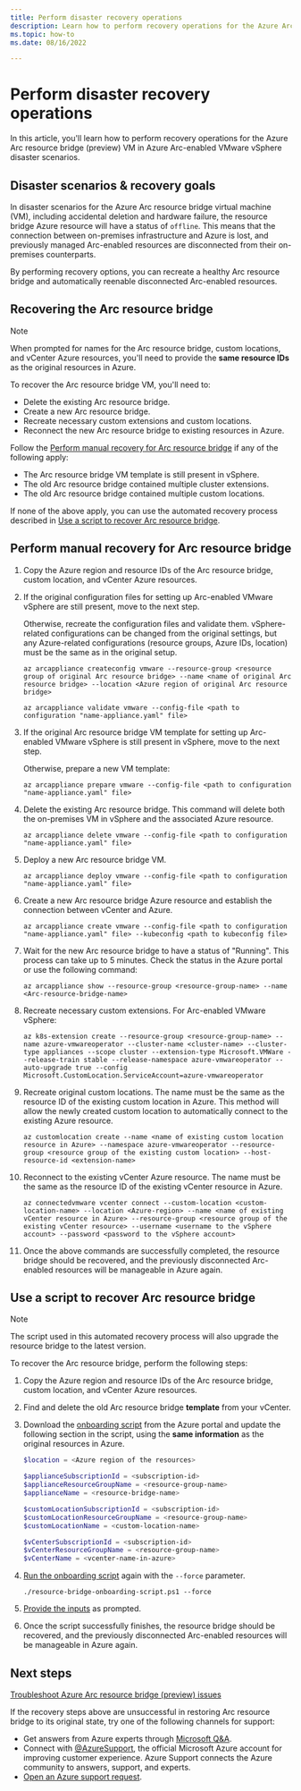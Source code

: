 ```yaml
---
title: Perform disaster recovery operations
description: Learn how to perform recovery operations for the Azure Arc resource bridge VM in Azure Arc-enabled VMware vSphere disaster scenarios.
ms.topic: how-to 
ms.date: 08/16/2022

---
```


# Perform disaster recovery operations

In this article, you'll learn how to perform recovery operations for the Azure Arc resource bridge (preview) VM in Azure Arc-enabled VMware vSphere disaster scenarios.

## Disaster scenarios & recovery goals

In disaster scenarios for the Azure Arc resource bridge virtual machine (VM), including accidental deletion and hardware failure, the resource bridge Azure resource will have a status of `offline`. This means that the connection between on-premises infrastructure and Azure is lost, and previously managed Arc-enabled resources are disconnected from their on-premises counterparts.

By performing recovery options, you can recreate a healthy Arc resource bridge and automatically reenable disconnected Arc-enabled resources.

## Recovering the Arc resource bridge

> [!NOTE]
> When prompted for names for the Arc resource bridge, custom locations, and vCenter Azure resources, you'll need to provide the **same resource IDs** as the original resources in Azure.

To recover the Arc resource bridge VM, you'll need to:

- Delete the existing Arc resource bridge.
- Create a new Arc resource bridge.
- Recreate necessary custom extensions and custom locations.
- Reconnect the new Arc resource bridge to existing resources in Azure.

Follow the [Perform manual recovery for Arc resource bridge](#perform-manual-recovery-for-arc-resource-bridge) if any of the following apply:

- The Arc resource bridge VM template is still present in vSphere.
- The old Arc resource bridge contained multiple cluster extensions.
- The old Arc resource bridge contained multiple custom locations.

If none of the above apply, you can use the automated recovery process described in [Use a script to recover Arc resource bridge](#use-a-script-to-recover-arc-resource-bridge).

## Perform manual recovery for Arc resource bridge

1. Copy the Azure region and resource IDs of the Arc resource bridge, custom location, and vCenter Azure resources.

1. If the original configuration files for setting up Arc-enabled VMware vSphere are still present, move to the next step.

    Otherwise, recreate the configuration files and validate them. vSphere-related configurations can be changed from the original settings, but any Azure-related configurations (resource groups, Azure IDs, location) must be the same as in the original setup.

    ```azurecli
    az arcappliance createconfig vmware --resource-group <resource group of original Arc resource bridge> --name <name of original Arc resource bridge> --location <Azure region of original Arc resource bridge>
    ```

    ```azurecli
    az arcappliance validate vmware --config-file <path to configuration "name-appliance.yaml" file>
    ```

1. If the original Arc resource bridge VM template for setting up Arc-enabled VMware vSphere is still present in vSphere, move to the next step.

    Otherwise, prepare a new VM template:

    ```azurecli
    az arcappliance prepare vmware --config-file <path to configuration "name-appliance.yaml" file>
    ```

1. Delete the existing Arc resource bridge. This command will delete both the on-premises VM in vSphere and the associated Azure resource.

    ```azurecli
    az arcappliance delete vmware --config-file <path to configuration "name-appliance.yaml" file>
    ```

1. Deploy a new Arc resource bridge VM.

    ```azurecli
    az arcappliance deploy vmware --config-file <path to configuration "name-appliance.yaml" file>
    ```

1. Create a new Arc resource bridge Azure resource and establish the connection between vCenter and Azure.

    ```azurecli
    az arcappliance create vmware --config-file <path to configuration "name-appliance.yaml" file> --kubeconfig <path to kubeconfig file>
    ```

1. Wait for the new Arc resource bridge to have a status of "Running". This process can take up to 5 minutes. Check the status in the Azure portal or use the following command:

    ```azurecli
    az arcappliance show --resource-group <resource-group-name> --name <Arc-resource-bridge-name>
    ```

1. Recreate necessary custom extensions. For Arc-enabled VMware vSphere:

    ```azurecli
    az k8s-extension create --resource-group <resource-group-name> --name azure-vmwareoperator --cluster-name <cluster-name> --cluster-type appliances --scope cluster --extension-type Microsoft.VMWare --release-train stable --release-namespace azure-vmwareoperator --auto-upgrade true --config Microsoft.CustomLocation.ServiceAccount=azure-vmwareoperator  
    ```

1. Recreate original custom locations. The name must be the same as the resource ID of the existing custom location in Azure. This method will allow the newly created custom location to automatically connect to the existing Azure resource.

    ```azurecli
    az customlocation create --name <name of existing custom location resource in Azure> --namespace azure-vmwareoperator --resource-group <resource group of the existing custom location> --host-resource-id <extension-name>
    ```

1. Reconnect to the existing vCenter Azure resource. The name must be the same as the resource ID of the existing vCenter resource in Azure.

    ```azurecli
    az connectedvmware vcenter connect --custom-location <custom-location-name> --location <Azure-region> --name <name of existing vCenter resource in Azure> --resource-group <resource group of the existing vCenter resource> --username <username to the vSphere account> --password <password to the vSphere account>
    ```

1. Once the above commands are successfully completed, the resource bridge should be recovered, and the previously disconnected Arc-enabled resources will be manageable in Azure again.

## Use a script to recover Arc resource bridge

> [!NOTE]
> The script used in this automated recovery process will also upgrade the resource bridge to the latest version.

To recover the Arc resource bridge, perform the following steps:

1. Copy the Azure region and resource IDs of the Arc resource bridge, custom location, and vCenter Azure resources.

1. Find and delete the old Arc resource bridge **template** from your vCenter.

1. Download the [onboarding script](../vmware-vsphere/quick-start-connect-vcenter-to-arc-using-script.md#run-the-script) from the Azure portal and update the following section in the script, using the **same information** as the original resources in Azure.

    ```powershell
    $location = <Azure region of the resources>
    
    $applianceSubscriptionId = <subscription-id>
    $applianceResourceGroupName = <resource-group-name>
    $applianceName = <resource-bridge-name>
    
    $customLocationSubscriptionId = <subscription-id>
    $customLocationResourceGroupName = <resource-group-name>
    $customLocationName = <custom-location-name>
    
    $vCenterSubscriptionId = <subscription-id>
    $vCenterResourceGroupName = <resource-group-name>
    $vCenterName = <vcenter-name-in-azure>
    ```

1. [Run the onboarding script](../vmware-vsphere/quick-start-connect-vcenter-to-arc-using-script.md#run-the-script) again with the `--force` parameter.

    ``` powershell-interactive
    ./resource-bridge-onboarding-script.ps1 --force
    ```

1. [Provide the inputs](../vmware-vsphere/quick-start-connect-vcenter-to-arc-using-script.md#inputs-for-the-script) as prompted.

1. Once the script successfully finishes, the resource bridge should be recovered, and the previously disconnected Arc-enabled resources will be manageable in Azure again.

## Next steps

[Troubleshoot Azure Arc resource bridge (preview) issues](../resource-bridge/troubleshoot-resource-bridge.md)

If the recovery steps above are unsuccessful in restoring Arc resource bridge to its original state, try one of the following channels for support:

- Get answers from Azure experts through [Microsoft Q&A](/answers/topics/azure-arc.html).
- Connect with [@AzureSupport](https://twitter.com/azuresupport), the official Microsoft Azure account for improving customer experience. Azure Support connects the Azure community to answers, support, and experts.
- [Open an Azure support request](../../azure-portal/supportability/how-to-create-azure-support-request.md).